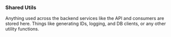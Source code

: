 ### Shared Utils

Anything used across the backend services like the API and consumers are stored here. Things like generating IDs, logging, and DB clients, or any other utility functions.
